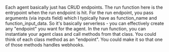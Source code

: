 Each agent basically just has CRUD endpoints. The run function here is the entrypoint when the run endpoint is hit. For the run endpoint, you pass arguments (via inputs field) which I typically have as function_name and function_input_data. So it's basically serverless - you can effectively create any "endpoint" you want for the agent. In the run function, you can instantiate your agent class and call methods from that class. You could think of each class method as an "endpoint". You could make it so that one of those methods handles webhooks. 